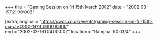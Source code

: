 +++
title = "Gaming Session on Fri 15th March 2002"
date = "2002-03-15T21:00:00Z"

[extra]
original = "https://uwcs.co.uk/events/gaming-session-on-fri-15th-march-2002-1474488929588/"    
end = "2002-03-16T04:00:00Z"
location = "Ramphal R0.03/4"
+++



